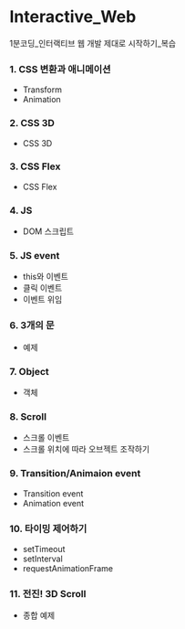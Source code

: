 # Interactive_Web

1분코딩_인터랙티브 웹 개발 제대로 시작하기_복습

### 1. CSS 변환과 애니메이션
- Transform
- Animation

### 2. CSS 3D
- CSS 3D

### 3. CSS Flex
- CSS Flex

### 4. JS
- DOM 스크립트

### 5. JS event
- this와 이벤트
- 클릭 이벤트
- 이벤트 위임

### 6. 3개의 문
- 예제

### 7. Object
- 객체

### 8. Scroll
- 스크롤 이벤트
- 스크롤 위치에 따라 오브젝트 조작하기

### 9. Transition/Animaion event
- Transition event
- Animation event

### 10. 타이밍 제어하기
- setTimeout
- setInterval
- requestAnimationFrame

### 11. 전진! 3D Scroll
- 종합 예제
